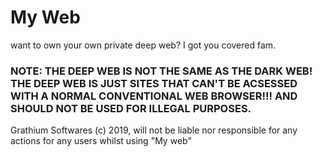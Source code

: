 # My Web

want to own your own private deep web? I got you covered fam.

### NOTE: THE DEEP WEB IS NOT THE SAME AS THE DARK WEB! THE DEEP WEB IS JUST SITES THAT CAN'T BE ACSESSED WITH A NORMAL CONVENTIONAL WEB BROWSER!!! AND SHOULD NOT BE USED FOR ILLEGAL PURPOSES.

Grathium Softwares (c) 2019, will not be liable nor responsible for any actions for any users whilst using "My web"
